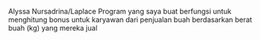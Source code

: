 Alyssa Nursadrina/Laplace
Program yang saya buat berfungsi untuk menghitung bonus untuk karyawan dari penjualan buah berdasarkan berat buah (kg) yang mereka jual
